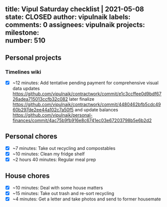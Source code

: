 title:	Vipul Saturday checklist | 2021-05-08
state:	CLOSED
author:	vipulnaik
labels:	
comments:	0
assignees:	vipulnaik
projects:	
milestone:	
number:	510
--
## Personal projects

### Timelines wiki

- [x] ~12 minutes: Add tentative pending payment for comprehensive visual data updates https://github.com/vipulnaik/contractwork/commit/e1c3ccffee0d9bdf6726adea715013ccfb32c082 later finalize https://github.com/vipulnaik/contractwork/commit/4480462bfb5cdc4960b297de2ee44a102c7a50f5 and update balances https://github.com/vipulnaik/personal-finances/commit/4ac75b9fb916e8c6741ec03e67203798b5e6b2d2
## Personal chores

- [x] ~7 minutes: Take out recycling and compostables
- [x] ~10 minutes: Clean my fridge shelf
- [x] ~2 hours 40 minutes: Regular meal prep 

## House chores

- [x] ~10 minutes: Deal with some house matters
- [x] ~15 minutes: Take out trash and re-sort recycling
- [x] ~4 minutes: Get a letter and take photos and send to former housemate
